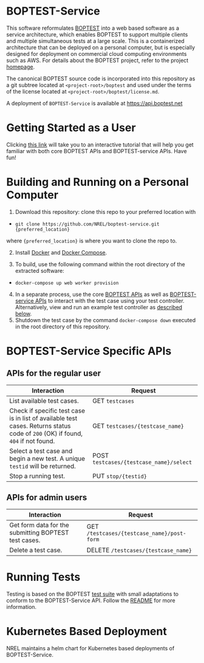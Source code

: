 


# BOPTEST-Service

This software reformulates [BOPTEST](https://github.com/ibpsa/project1-boptest) into a web based software as a service architecture, which enables BOPTEST to support multiple clients and multiple simultaneous tests at a large scale. This is a containerized architecture that can be deployed on a personal computer, but is especially designed for deployment on commercial cloud computing environments such as AWS. For details about the BOPTEST project, refer to the project [homepage](https://boptest.net).

The canonical BOPTEST source code is incorporated into this repository as a git subtree located at `<project-root>/boptest` and used under the terms of the license located at `<project-root>/boptest/license.md`. 

A deployment of `BOPTEST-Service` is available at https://api.boptest.net

# Getting Started as a User

Clicking [this link](https://colab.research.google.com/github/NREL/boptest-service/blob/documentation_readme_changes/docs/Introduction_to_the_BOPTEST_framework.ipynb) will take you to an interactive tutorial that will help you get familiar with both core BOPTEST APIs and BOPTEST-service APIs. Have fun! 


# Building and Running on a Personal Computer
1) Download this repository: clone this repo to your preferred location with 

 * ``git clone https://github.com/NREL/boptest-service.git {preferred_location}`` 
 
  where `{preferred_location}` is where you want to clone the repo to. 
  
2) Install [Docker](https://docs.docker.com/get-docker/) and [Docker Compose](https://docs.docker.com/compose/install/).

3) To build, use the following command within the root directory of the extracted software:

  * ``docker-compose up web worker provision``

4) In a separate process, use the core [BOPTEST APIs](https://github.com/ibpsa/project1-boptest/tree/boptest-service#test-case-restful-api) as well as [BOPTEST-service APIs](https://github.com/NREL/boptest-service/tree/documentation_readme_changes#boptest-service-specific-apis) to interact with the test case using your test controller.  
Alternatively, view and run an example test controller as [described below](https://github.com/NREL/boptest-service#running-tests).
5) Shutdown the test case by the command ``docker-compose down`` executed in the root directory of this repository.


# BOPTEST-Service Specific APIs
## APIs for the regular user 

| Interaction                                                           | Request                                                   |
|-----------------------------------------------------------------------|-----------------------------------------------------------|
| List available test cases.                                |  GET `testcases` |
| Check if specific test case is in list of available test cases. Returns status code of `200` (OK) if found, `404` if not found.                                 |  GET `testcases/{testcase_name}` |
| Select a test case and begin a new test. A unique ``testid`` will be returned.                                |  POST ``testcases/{testcase_name}/select`` |
| Stop a running test.                                                   |  PUT ``stop/{testid}`` |

## APIs for admin users

| Interaction                                                           | Request                                                   |
|-----------------------------------------------------------------------|-----------------------------------------------------------|
| Get form data for the submitting BOPTEST test cases.                                |  GET ``/testcases/{testcase_name}/post-form`` |
| Delete a test case.                                |  DELETE ``/testcases/{testcase_name}`` |




# Running Tests

Testing is based on the BOPTEST [test suite](https://github.com/NREL/boptest-service/tree/develop/boptest/testing) with small adaptations to conform to the BOPTEST-Service API. Follow the [README](https://github.com/NREL/boptest-service/blob/develop/boptest/testing/README.md) for more information.

# Kubernetes Based Deployment

NREL maintains a helm chart for Kubernetes based deployments of BOPTEST-Service.

